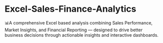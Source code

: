 # Excel-Sales-Finance-Analytics

📊A comprehensive Excel based analysis combining Sales Performance, Market Insights, and Financial Reporting — designed to drive better business decisions through actionable insights and interactive dashboards.

